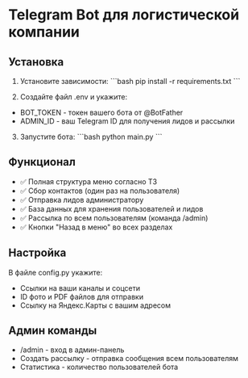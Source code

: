 # Telegram Bot для логистической компании

## Установка

1. Установите зависимости:
\`\`\`bash
pip install -r requirements.txt
\`\`\`

2. Создайте файл .env и укажите:
- BOT_TOKEN - токен вашего бота от @BotFather
- ADMIN_ID - ваш Telegram ID для получения лидов и рассылки

3. Запустите бота:
\`\`\`bash
python main.py
\`\`\`

## Функционал

- ✅ Полная структура меню согласно ТЗ
- ✅ Сбор контактов (один раз на пользователя)
- ✅ Отправка лидов администратору
- ✅ База данных для хранения пользователей и лидов
- ✅ Рассылка по всем пользователям (команда /admin)
- ✅ Кнопки "Назад в меню" во всех разделах

## Настройка

В файле config.py укажите:
- Ссылки на ваши каналы и соцсети
- ID фото и PDF файлов для отправки
- Ссылку на Яндекс.Карты с вашим адресом

## Админ команды

- /admin - вход в админ-панель
- Создать рассылку - отправка сообщения всем пользователям
- Статистика - количество пользователей бота
